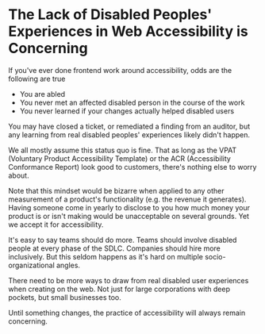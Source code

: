 # The Lack of Disabled Peoples' Experiences in Web Accessibility is Concerning

If you've ever done frontend work around accessibility, odds are the following are true

- You are abled
- You never met an affected disabled person in the course of the work
- You never learned if your changes actually helped disabled users

You may have closed a ticket, or remediated a finding from an auditor, but any learning from real disabled peoples' experiences likely didn't happen.

We all mostly assume this status quo is fine. That as long as the VPAT (Voluntary Product Accessibility Template) or the ACR (Accessibility Conformance Report) look good to customers, there's nothing else to worry about.

Note that this mindset would be bizarre when applied to any other measurement of a product's functionality (e.g. the revenue it generates). Having someone come in yearly to disclose to you how much money your product is or isn't making would be unacceptable on several grounds. Yet we accept it for accessibility.

It's easy to say teams should do more. Teams should involve disabled people at every phase of the SDLC. Companies should hire more inclusively. But this seldom happens as it's hard on multiple socio-organizational angles.

There need to be more ways to draw from real disabled user experiences when creating on the web. Not just for large corporations with deep pockets, but small businesses too.

Until something changes, the practice of accessibility will always remain concerning.

